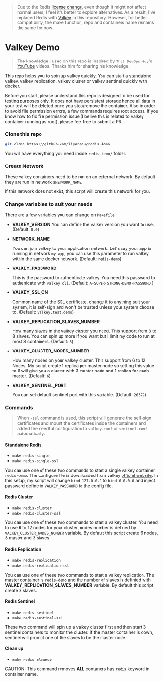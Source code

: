 > Due to the Redis [license change](https://redis.io/blog/redis-adopts-dual-source-available-licensing/), even though it might not affect normal users, I feel it's better to explore alternatives. As a result, I've replaced Redis with [Valkey](https://valkey.io/) in this repository. However, for better compatibility, the make function, repo and containers name remains the same for now.

# Valkey Demo

> The knowledge I used on this repo is inspired by `That DevOps Guy`'s [YouTube](https://www.youtube.com/channel/UCFe9-V_rN9nLqVNiI8Yof3w) videos. Thanks him for sharing his knowledge.

This repo helps you to spin up valkey quickly. You can start a standalone valkey, valkey replication, valkey cluster or valkey sentinel quickly with docker.

Before you start, please understand this repo is designed to be used for testing purposes only. It does not have persistent storage hence all data in your test will be deleted once you stop/remove the container. Also in order to avoid file permission errors, a few commands requires root access. If you know how to fix file permission issue (I belive this is related to valkey container running as root), please feel free to submit a PR.

### Clone this repo

```bash
git clone https://github.com/liyangau/redis-demo
```

You will have everything you need inside `redis-demo/` folder.

### Create Network

These valkey containers need to be run on an external network. By default they are run in network `$NETWORK_NAME`.

If this network does not exist, this script will create this network for you.

### Change variables to suit your needs

There are a few variables you can change on `Makefile`

- **VALKEY_VERSION**
  You can define the valkey version you want to use. (Default: `8.0`)

- **NETWORK_NAME**

  You can join valkey to your application network. Let's say your app is running in network `my-app`, you can use this parameter to run valkey within the same docker network. (Default: `redis-demo`)

- **VALKEY_PASSWORD**

  This is the password to authenticate valkey. You need this password to authenicate with `valkey-cli`. (Default: `A-SUPER-STRONG-DEMO-PASSWORD` )

- **VALKEY_SSL_CN**

  Common name of the SSL certificate. change it to anything suit your system, it is self-sign and won't be trusted  unless your system choose to. (Default: `valkey.test.demo`)

- **VALKEY_REPLICATION_SLAVES_NUMBER**

  How many slaves in the valkey cluster you need. This support from 3 to 8 slaves. You can spin up more if you want but I limit my code to run at most 8 containers. (Default: `3`)

- **VALKEY_CLUSTER_NODES_NUMBER**

  How many nodes on your valkey cluster. This support from 6 to 12 Nodes. My script create 1 replica per master node so setting this value to 6 will give you a cluster with 3 master node and 1 replica for each master. (Default: `6`)

- **VALKEY_SENTINEL_PORT**

  You can set default sentinel port with this variable. (Default: `26379`)

### Commands

> When `-ssl` command is used, this script will generate the self-sign certificates and mount the certificates inside the containers and added the needful configuration to `valkey.conf` or `sentinel.conf` automatically.

#### Standalone Redis

- `make redis-single`
- `make redis-single-ssl`

You can use one of these two commands to start a single valkey container `redis-demo`. The configure file is downloaded from valkey [official website](https://github.com/valkey-io/valkey/blob/unstable/valkey.conf). In this setup, my script will change `bind 127.0.0.1` to `bind 0.0.0.0` and inject password define in `VALKEY_PASSWORD` to the config file.

#### Redis Cluster

- `make redis-cluster`
- `make redis-cluster-ssl`

You can use one of these two commands to start a valkey cluster. You need to use 6 to 12 nodes for your cluster, nodes number is defined by `VALKEY_CLUSTER_NODES_NUMBER` variable. By default this script create 6 nodes, 3 master and 3 slaves.

#### Redis Replication

- `make redis-replication`
- `make redis-replication-ssl`

You can use one of these two commands to start a valkey replication. The master container is `redis-demo` and the number of slaves is definied with **VALKEY_REPLICATION_SLAVES_NUMBER** variable. By default this script create 3 slaves.

#### Redis Sentinel

- `make redis-sentinel`
- `make redis-sentinel-ssl`

These two command will spin up a valkey cluster first and then start 3 sentinel containers to monitor the cluster. If the master container  is down, sentinel will promot one of the slaves to be the master node.

#### Clean up

- `make redis-cleanup`

CAUTION: This command removes **ALL** contaners has `redis` keyword in container name.